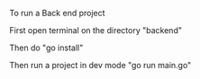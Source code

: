 To run a Back end project

First open terminal on the directory "backend"

Then do "go install"

Then run a project in dev mode "go run main.go"